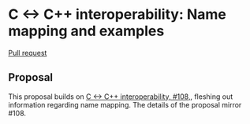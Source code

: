 # C &lt;-> C++ interoperability: Name mapping and examples

<!--
Part of the Carbon Language project, under the Apache License v2.0 with LLVM
Exceptions. See /LICENSE for license information.
SPDX-License-Identifier: Apache-2.0 WITH LLVM-exception
-->

[Pull request](https://github.com/carbon-language/carbon-lang/pull/109)

## Proposal

This proposal builds on
[C <-> C++ interoperability, #108,](https://github.com/carbon-language/carbon-lang/pull/108),
fleshing out information regarding name mapping. The details of the proposal
mirror #108.
